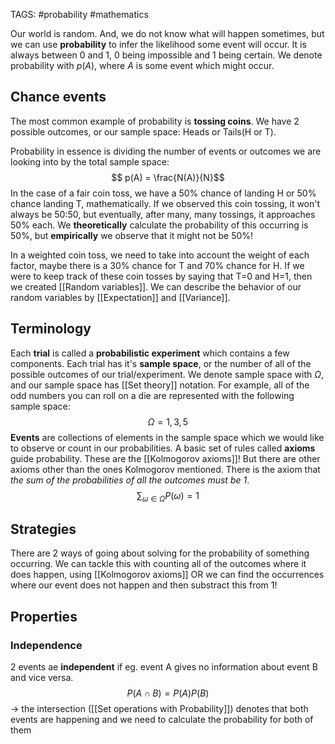 TAGS: #probability #mathematics 

Our world is random. And, we do not know what will happen sometimes, but we can use **probability** to infer the likelihood some event will occur. It is always between 0 and 1, 0 being impossible and 1 being certain. We denote probability with $p(A)$, where $A$ is some event which might occur. 

## Chance events
The most common example of probability is **tossing coins**. We have 2 possible outcomes, or our sample space: Heads or Tails(H or T). 

Probability in essence is dividing the number of events or outcomes we are looking into by the total sample space:
$$ p(A) = \frac{N(A)}{N}$$
In the case of a fair coin toss, we have a 50% chance of landing H or 50% chance landing T, mathematically. If we observed this coin tossing, it won't always be 50:50, but eventually, after many, many tossings, it approaches 50% each. We **theoretically** calculate the probability of this occurring is 50%, but **empirically** we observe that it might not be 50%!

In a weighted coin toss, we need to take into account the weight of each factor, maybe there is a 30% chance for T and 70% chance for H. If we were to keep track of these coin tosses by saying that T=0 and H=1, then we created [[Random variables]]. We can describe the behavior of our random variables by [[Expectation]] and [[Variance]]. 

## Terminology 
Each **trial** is called a **probabilistic experiment** which contains a few components. Each trial has it's **sample space**, or the number of all of the possible outcomes of our trial/experiment. We denote sample space with $Ω$, and our sample space has [[Set theory]] notation. For example, all of the odd numbers you can roll on a die are represented with the following sample space:
$$Ω={1,3,5} $$
**Events** are collections of elements in the sample space which we would like to observe or count in our probabilities. A basic set of rules called **axioms** guide probability. These are the [[Kolmogorov axioms]]! But there are other axioms other than the ones Kolmogorov mentioned. There is the axiom that *the sum of the probabilities of all the outcomes must be 1*. 
$$\sum_{ω∈Ω}P(ω) = 1 $$
## Strategies
There are 2 ways of going about solving for the probability of something occurring. We can tackle this with counting all of the outcomes where it does happen, using [[Kolmogorov axioms]] OR we can find the occurrences where our event does not happen and then substract this from 1!

## Properties
### Independence
2 events ae **independent** if eg. event A gives no information about event B and vice versa. 
$$P(A ∩ B) = P(A)P(B) $$
-> the intersection ([[Set operations with Probability]]) denotes that both events are happening and we need to calculate the probability for both of them

